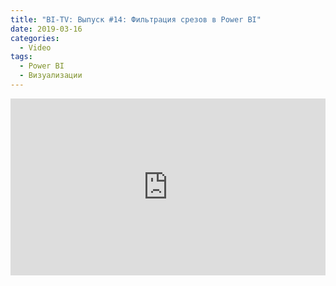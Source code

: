 ```yaml
---
title: "BI-TV: Выпуск #14: Фильтрация срезов в Power BI"
date: 2019-03-16
categories:
  - Video
tags:
  - Power BI
  - Визуализации
---
```

<style>.embed-container { position: relative; padding-bottom: 56.25%; height: 0; overflow: hidden; max-width: 100%; } .embed-container iframe, .embed-container object, .embed-container embed { position: absolute; top: 0; left: 0; width: 100%; height: 100%; }</style><div class='embed-container'><iframe src='https://www.youtube.com/embed/xxE1WdzwEWw' frameborder='0' allowfullscreen></iframe></div>
